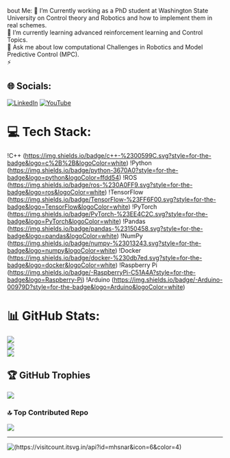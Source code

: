 bout Me:
🔭 I’m Currently working as a PhD student at Washington State University on Control theory and Robotics and how to implement them in real schemes.<br>👯 I’m currently learning advanced reinforcement learning and Control Topics.<br>💬 Ask me about low computational Challenges in Robotics and Model Predictive Control (MPC).<br>⚡️


## 🌐 Socials:
[![LinkedIn](https://img.shields.io/badge/LinkedIn-%230077B5.svg?logo=linkedin&logoColor=white)](https://www.linkedin.com/in/mohsen-amiri-58663716a/)
[![YouTube](https://img.shields.io/badge/YouTube-%23FF0000.svg?logo=YouTube&logoColor=white)](https://youtube.com/@MohsenAmirii)


# 💻 Tech Stack:
!C++ (https://img.shields.io/badge/c++-%2300599C.svg?style=for-the-badge&logo=c%2B%2B&logoColor=white) !Python (https://img.shields.io/badge/python-3670A0?style=for-the-badge&logo=python&logoColor=ffdd54) !ROS (https://img.shields.io/badge/ros-%230A0FF9.svg?style=for-the-badge&logo=ros&logoColor=white) !TensorFlow (https://img.shields.io/badge/TensorFlow-%23FF6F00.svg?style=for-the-badge&logo=TensorFlow&logoColor=white) !PyTorch (https://img.shields.io/badge/PyTorch-%23EE4C2C.svg?style=for-the-badge&logo=PyTorch&logoColor=white) !Pandas (https://img.shields.io/badge/pandas-%23150458.svg?style=for-the-badge&logo=pandas&logoColor=white) !NumPy (https://img.shields.io/badge/numpy-%23013243.svg?style=for-the-badge&logo=numpy&logoColor=white) !Docker (https://img.shields.io/badge/docker-%230db7ed.svg?style=for-the-badge&logo=docker&logoColor=white) !Raspberry Pi (https://img.shields.io/badge/-RaspberryPi-C51A4A?style=for-the-badge&logo=Raspberry-Pi) !Arduino (https://img.shields.io/badge/-Arduino-00979D?style=for-the-badge&logo=Arduino&logoColor=white)
# 📊 GitHub Stats:
![](https://github-readme-stats.vercel.app/api?username=mhsnar&theme=dark&hide_border=false&include_all_commits=true&count_private=true)<br/>
![](https://github-readme-streak-stats.herokuapp.com/?user=mhsnar&theme=dark&hide_border=false)<br/>
![](https://github-readme-stats.vercel.app/api/top-langs/?username=mhsnar&theme=dark&hide_border=false&include_all_commits=true&count_private=true&layout=compact)

## 🏆 GitHub Trophies
![](https://github-profile-trophy.vercel.app/?username=mhsnar&theme=flat&no-frame=true&no-bg=true&margin-w=4)

### 🔝 Top Contributed Repo
![](https://github-contributor-stats.vercel.app/api?username=mhsnar&limit=5&theme=dark&combine_all_yearly_contributions=true)



---
![ (https://visitcount.itsvg.in/api?id=mhsnar&icon=6&color=4)](https://visitcount.itsvg.in)

<!-- Proudly created with GPRM ( https://gprm.itsvg.in ) -->
